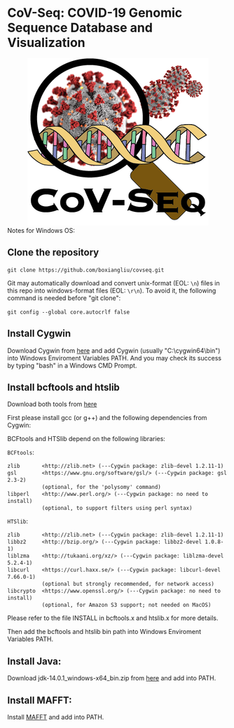 # CoV-Seq: COVID-19 Genomic Sequence Database and Visualization

<div style="text-align:center"><img src="website/figure/1x/logo.png"/></div>
Notes for Windows OS:

## Clone the repository
`git clone https://github.com/boxiangliu/covseq.git`

Git may automatically download and convert unix-format (EOL: `\n`) files in this repo into windows-format files (EOL: `\r\n`). To avoid it, the following command is needed before "git clone": 

`git config --global core.autocrlf false`

## Install Cygwin
 
Download Cygwin from [here](https://cygwin.com/install.htmladd) and add Cygwin (usually "C:\cygwin64\bin\") into Windows Enviroment Variables PATH. And you may check its success by typing "bash" in a Windows CMD Prompt.

## Install bcftools and htslib 
Download both tools from [here](http://www.htslib.org/download/)

First please install gcc (or g++) and the following dependencies from Cygwin:

BCFtools and HTSlib depend on the following libraries:

  `BCFtools`:
  
    
    zlib       <http://zlib.net> (---Cygwin package: zlib-devel 1.2.11-1)
    gsl        <https://www.gnu.org/software/gsl/> (---Cygwin package: gsl 2.3-2)
               (optional, for the 'polysomy' command)
    libperl    <http://www.perl.org/> (---Cygwin package: no need to install)
               (optional, to support filters using perl syntax)
  
  `HTSlib`:
  
    zlib       <http://zlib.net> (---Cygwin package: zlib-devel 1.2.11-1)
    libbz2     <http://bzip.org/> (---Cygwin package: libbz2-devel 1.0.8-1) 
    liblzma    <http://tukaani.org/xz/> (---Cygwin package: liblzma-devel 5.2.4-1)
    libcurl    <https://curl.haxx.se/> (---Cygwin package: libcurl-devel 7.66.0-1)
               (optional but strongly recommended, for network access)
    libcrypto  <https://www.openssl.org/> (---Cygwin package: no need to install)
               (optional, for Amazon S3 support; not needed on MacOS)
  
Please refer to the file INSTALL in bcftools.x and htslib.x for more details.

Then add the bcftools and htslib bin path into Windows Enviroment Variables PATH.


## Install Java: 
Download jdk-14.0.1_windows-x64_bin.zip from [here](https://www.oracle.com/java/technologies/javase-jdk14-downloads.html) and add into PATH.

## Install MAFFT:
Install [MAFFT](https://mafft.cbrc.jp/alignment/software/windows.html) and add into PATH.